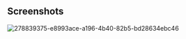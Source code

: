 ## Screenshots

![278839375-e8993ace-a196-4b40-82b5-bd28634ebc46](https://github.com/makifakkaya/recard/assets/60367291/1674992f-5f6b-407c-b9ad-7f4cb93fb423)
